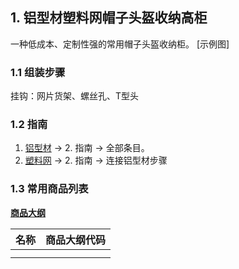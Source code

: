 ## 1. 铝型材塑料网帽子头盔收纳高柜

一种低成本、定制性强的常用帽子头盔收纳柜。
[示例图]

### 1.1 组装步骤
挂钩：网片货架、螺丝孔、T型头

### 1.2 指南
1. [铝型材](https://gitee.com/kukela/diy-furniture/tree/master/doc/DesignGuide/铝型材.md) -> 2. 指南 -> 全部条目。
2. [塑料网](https://gitee.com/kukela/diy-furniture/tree/master/doc/DesignGuide/塑料网.md) -> 2. 指南 -> 连接铝型材步骤

### 1.3 常用商品列表

**[商品大纲](https://gitee.com/kukela/diy-furniture/tree/master/doc/商品大纲.md)**

| 名称 | 商品大纲代码 |
| - | - |
| | |
| | |
